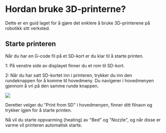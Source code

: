 # Hordan bruke 3D-printerne?

Dette er en guid laget for å gjøre det enklere å bruke 3D-printerene på robotikk sitt verksted.

## Starte printeren

Når du har en G-code fil på et SD-kort er du klar til å starte printen.

1: På venstre side av displayet finner du et rom til SD-kort.

2: Når du har satt SD-kortet inn i printeren, trykker du inn den rundeknappen for å komme til hovedmeny. Du navigerer i hovedmenyen gjennom å vri på den samme runde knappen.

![](https://github.com/robotikklinja/3d-printere/blob/master/bilder/Printerdisplay.png)

Deretter velger du "Print from SD" i hovedmenyen, finner ditt filnavn og trykker igjen for å starte printen.

Nå vil du starte oppvarming (heating) av "Bed" og "Nozzle", og når disse er varme vil printeren automatisk starte.
